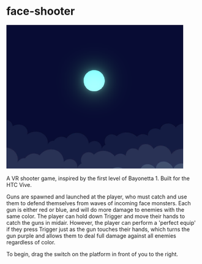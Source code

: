 # face-shooter

![thumbnail](https://raw.githubusercontent.com/dominguerilla/face-shooter/master/Images/Capture.PNG)

A VR shooter game, inspired by the first level of Bayonetta 1. Built for the HTC Vive.

Guns are spawned and launched at the player, who must catch and use them to defend themselves from waves of incoming face monsters. Each gun is either red or blue, and will do more damage to enemies with the same color.
The player can hold down Trigger and move their hands to catch the guns in midair. However, the player can perform a 'perfect equip' if they press Trigger just as the gun touches their hands, which turns the gun purple and allows them to deal full damage against all enemies regardless of color.

To begin, drag the switch on the platform in front of you to the right.
